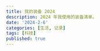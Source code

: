 ```yaml
---
title: 我的装备 2024
description: 2024 年我使用的装备清单。
date: '2024-2-6'
categories: [生活, 记录]
tags: [科技]
published: true
---
```

